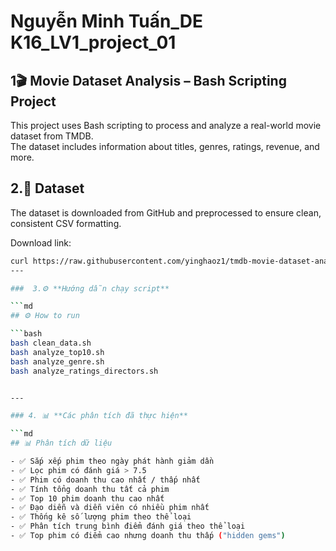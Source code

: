 # Nguyễn Minh Tuấn_DE K16_LV1_project_01 
## 1🎬 Movie Dataset Analysis – Bash Scripting Project

This project uses Bash scripting to process and analyze a real-world movie dataset from TMDB.  
The dataset includes information about titles, genres, ratings, revenue, and more.

## 2.📁 Dataset

The dataset is downloaded from GitHub and preprocessed to ensure clean, consistent CSV formatting.

Download link:
```bash
curl https://raw.githubusercontent.com/yinghaoz1/tmdb-movie-dataset-analysis/master/tmdb-movies.csv -o movie_dataset.csv
---

###  3.⚙️ **Hướng dẫn chạy script**

```md
## ⚙️ How to run

```bash
bash clean_data.sh
bash analyze_top10.sh
bash analyze_genre.sh
bash analyze_ratings_directors.sh


---

### 4. 📊 **Các phân tích đã thực hiện**

```md
## 📊 Phân tích dữ liệu

- ✅ Sắp xếp phim theo ngày phát hành giảm dần
- ✅ Lọc phim có đánh giá > 7.5
- ✅ Phim có doanh thu cao nhất / thấp nhất
- ✅ Tính tổng doanh thu tất cả phim
- ✅ Top 10 phim doanh thu cao nhất
- ✅ Đạo diễn và diễn viên có nhiều phim nhất
- ✅ Thống kê số lượng phim theo thể loại
- ✅ Phân tích trung bình điểm đánh giá theo thể loại
- ✅ Top phim có điểm cao nhưng doanh thu thấp ("hidden gems")


